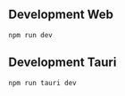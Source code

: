 
## Development Web

```shellscript
npm run dev
```

## Development Tauri

```shellscript
npm run tauri dev
```
